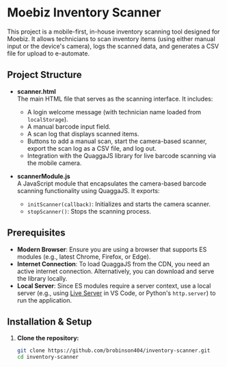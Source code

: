 # Moebiz Inventory Scanner

This project is a mobile-first, in-house inventory scanning tool designed for Moebiz. It allows technicians to scan inventory items (using either manual input or the device's camera), logs the scanned data, and generates a CSV file for upload to e-automate.

## Project Structure

- **scanner.html**  
  The main HTML file that serves as the scanning interface. It includes:
  - A login welcome message (with technician name loaded from `localStorage`).
  - A manual barcode input field.
  - A scan log that displays scanned items.
  - Buttons to add a manual scan, start the camera-based scanner, export the scan log as a CSV file, and log out.
  - Integration with the QuaggaJS library for live barcode scanning via the mobile camera.

- **scannerModule.js**  
  A JavaScript module that encapsulates the camera-based barcode scanning functionality using QuaggaJS. It exports:
  - `initScanner(callback)`: Initializes and starts the camera scanner.
  - `stopScanner()`: Stops the scanning process.

## Prerequisites

- **Modern Browser**: Ensure you are using a browser that supports ES modules (e.g., latest Chrome, Firefox, or Edge).
- **Internet Connection**: To load QuaggaJS from the CDN, you need an active internet connection. Alternatively, you can download and serve the library locally.
- **Local Server**: Since ES modules require a server context, use a local server (e.g., using [Live Server](https://marketplace.visualstudio.com/items?itemName=ritwickdey.LiveServer) in VS Code, or Python's `http.server`) to run the application.

## Installation & Setup

1. **Clone the repository:**
   ```bash
   git clone https://github.com/brobinson404/inventory-scanner.git
   cd inventory-scanner
